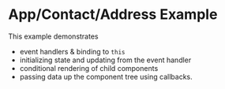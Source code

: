 # App/Contact/Address Example

This example demonstrates

- event handlers & binding to `this`
- initializing state and updating from the event handler
- conditional rendering of child components
- passing data up the component tree using callbacks.



